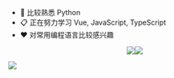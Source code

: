 - 🔭 比较熟悉 Python
- 📋 正在努力学习 Vue, JavaScript, TypeScript
- ❤️ 对常用编程语言比较感兴趣

<p align="center">
<img src="https://gh.api-go.asia/https://raw.githubusercontent.com/CoolPlayLin/CoolPlayLin/master/metrics.classic.svg"><img src="https://gh.api-fast.eu.org/api?username=CoolPlayLin&count_private=true&show_icons=true">
</p>


[![](https://gh.api-go.asia/https://raw.githubusercontent.com/CoolPlayLin/CoolPlayLin/master/assets/photo-1.png)](https://github.com/CoolPlayLin)
